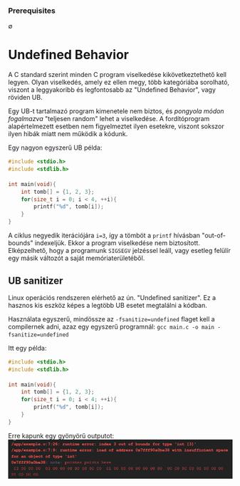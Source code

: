 ### Prerequisites

∅

# Undefined Behavior

A C standard szerint minden C program viselkedése kikövetkeztethető kell legyen. Olyan viselkedés, amely ez ellen megy, több kategóriába sorolható, viszont a leggyakoribb és legfontosabb az "Undefined Behavior", vagy röviden UB.

Egy UB-t tartalmazó program kimenetele nem biztos, és *pongyola módon fogalmazva* "teljesen random" lehet a viselkedése. A fordítóprogram alapértelmezett esetben nem figyelmeztet ilyen esetekre, viszont sokszor ilyen hibák miatt nem működik a kódunk.

Egy nagyon egyszerű UB példa:

```c
#include <stdio.h>
#include <stdlib.h>

int main(void){
    int tomb[] = {1, 2, 3};
    for(size_t i = 0; i < 4, ++i){
        printf("%d", tomb[i]);
    }
}
```

A ciklus negyedik iterációjára `i=3`, így a tömböt a `printf` hívásban "out-of-bounds" indexeljük. Ekkor a program viselkedése nem biztosított. Elképzelhető, hogy a programunk `SIGSEGV` jelzéssel leáll, vagy esetleg felülír egy másik változót a saját memóriaterületéből.

## UB sanitizer

Linux operációs rendszeren elérhető az ún. "Undefined sanitizer". 
Ez a hasznos kis eszköz képes a legtöbb UB esetet megtalálni a kódban.

Használata egyszerű, mindössze az `-fsanitize=undefined` flaget kell a compilernek adni, azaz egy egyszerű programnál:
`gcc main.c -o main -fsanitize=undefined`

Itt egy példa: 
```c
#include <stdio.h>
#include <stdlib.h>

int main(void){
    int tomb[] = {1, 2, 3};
    for(size_t i = 0; i < 4; ++i){
        printf("%d", tomb[i]);
    }
}
```
Erre kapunk egy gyönyörű outputot:<br>
![alt text](image.png)

